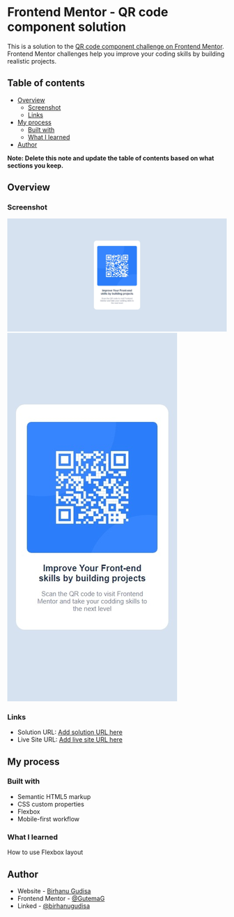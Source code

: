 

# Frontend Mentor - QR code component solution

This is a solution to the [QR code component challenge on Frontend Mentor](https://www.frontendmentor.io/challenges/qr-code-component-iux_sIO_H). Frontend Mentor challenges help you improve your coding skills by building realistic projects. 

## Table of contents

- [Overview](#overview)
  - [Screenshot](#screenshot)
  - [Links](#links)
- [My process](#my-process)
  - [Built with](#built-with)
  - [What I learned](#what-i-learned)
- [Author](#author)

**Note: Delete this note and update the table of contents based on what sections you keep.**

## Overview

### Screenshot

![Desktop-view](./images/screenshots/desktop-screenshot.jpeg)
![MObile-view](./images/screenshots/mobile-screenshot.jpeg)

### Links

- Solution URL: [Add solution URL here](https://your-solution-url.com)
- Live Site URL: [Add live site URL here](https://your-live-site-url.com)

## My process

### Built with

- Semantic HTML5 markup
- CSS custom properties
- Flexbox
- Mobile-first workflow

### What I learned

How to use Flexbox layout

## Author

- Website - [Birhanu Gudisa](https://gutemag.github.io/)
- Frontend Mentor - [@GutemaG](https://www.frontendmentor.io/profile/GutemaG)
- Linked - [@birhanugudisa](https://www.linkedin.com/in/birhanugudisa/)
